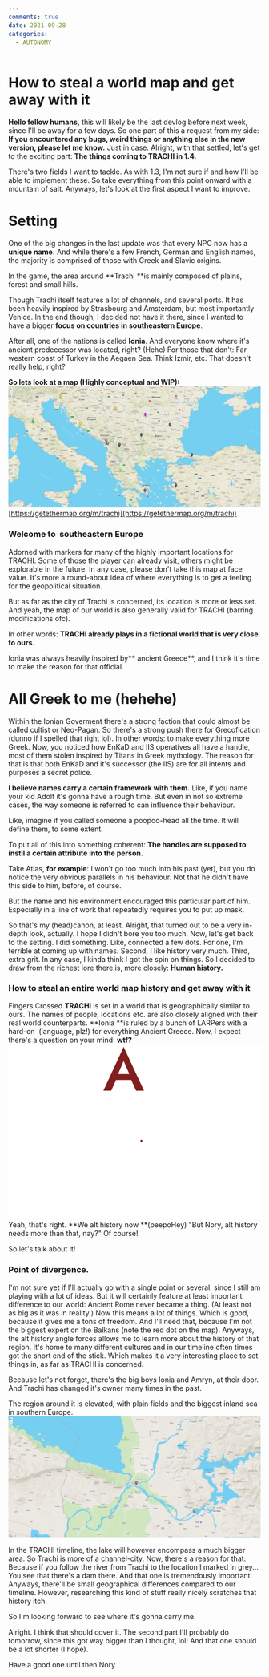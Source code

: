 ```yaml
---
comments: true
date: 2021-09-28
categories:
  - AUTONOMY
---
```


# How to steal a world map and get away with it

**Hello fellow humans,**
this will likely be the last devlog before next week, since I'll be away for a few days.
So one part of this a request from my side:
**If you encountered any bugs, weird things or anything else in the new version, please let me know.**
Just in case.
Alright, with that settled, let's get to the exciting part:
**The things coming to TRACHI in 1.4.**

<!-- more -->
There's two fields I want to tackle.
As with 1.3, I'm not sure if and how I'll be able to implement these.
So take everything from this point onward with a mountain of salt.
Anyways, let's look at the first aspect I want to improve.
# Setting
One of the big changes in the last update was that every NPC now has a **unique name.**
And while there's a few French, German and English names, the majority is comprised of those with Greek and Slavic origins.

In the game, the area around **Trachi **is mainly composed of plains, forest and small hills.

Though Trachi itself features a lot of channels, and several ports.
It has been heavily inspired by Strasbourg and Amsterdam, but most importantly Venice.
In the end though, I decided not have it there, since I wanted to have a bigger **focus on countries in southeastern Europe**.

After all, one of the nations is called **Ionia**. 
And everyone know where it's ancient predecessor was located, right? (Hehe)
For those that don't: Far western coast of Turkey in the Aegaen Sea. Think Izmir, etc.
That doesn't really help, right?

**So lets look at a map (Highly conceptual and WIP):**
**![](../../../../assets/blog/images/itch/2021/FOUeGI.png)**
[https://getethermap.org/m/trachi](https://getethermap.org/m/trachi)

### Welcome to  southeastern Europe
Adorned with markers for many of the highly important locations for TRACHI. 
Some of those the player can already visit, others might be explorable in the future.
In any case, please don't take this map at face value.
It's more a round-about idea of where everything is to get a feeling for the geopolitical situation. 

But as far as the city of Trachi is concerned, its location is more or less set.
And yeah, the map of our world is also generally valid for TRACHI (barring modifications ofc).

In other words: 
**TRACHI already plays in a fictional world that is very close to ours.**

Ionia was always heavily inspired by** ancient Greece**, and I think it's time to make the reason for that official.

# All Greek to me (hehehe)
Within the Ionian Goverment there's a strong faction that could almost be called cultist or Neo-Pagan.
So there's a strong push there for Grecofication (dunno if I spelled that right lol).
In other words: to make everything more Greek.
Now, you noticed how EnKaD and IIS operatives all have a handle, most of them stolen inspired by Titans in Greek mythology.
The reason for that is that both EnKaD and it's successor (the IIS) are for all intents and purposes a secret police.

**I believe names carry a certain framework with them.**
Like, if you name your kid Adolf it's gonna have a rough time.
But even in not so extreme cases, the way someone is referred to can influence their behaviour.

Like, imagine if you called someone a poopoo-head all the time.
It will define them, to some extent.

To put all of this into something coherent:
**The handles are supposed to instil a certain attribute into the person.**

Take Atlas, **for example**:
I won't go too much into his past (yet), but you do notice the very obvious parallels in his behaviour.
Not that he didn't have this side to him, before, of course.

But the name and his environment encouraged this particular part of him.
Especially in a line of work that repeatedly requires you to put up mask.

So that's my (head)canon, at least.
Alright, that turned out to be a very in-depth look, actually.
I hope I didn't bore you too much.
Now, let's get back to the setting.
I did something.
Like, connected a few dots.
For one, I'm terrible at coming up with names.
Second, I like history very much.
Third, extra grit.
In any case, I kinda think I got the spin on things.
So I decided to draw from the richest lore there is, more closely:
**Human history.**

### How to steal an entire world map history and get away with it
Fingers Crossed
**TRACHI** is set in a world that is geographically similar to ours.
The names of people, locations etc. are also closely aligned with their real world counterparts.
**Ionia **is ruled by a bunch of LARPers with a hard-on  (language, plz!) for everything Ancient Greece.
Now, I expect there's a question on your mind:
**wtf?**
![](../../../../assets/blog/images/itch/2021/zNmL9A.png)
Yeah, that's right.
 **We alt history now **(peepoHey)
"But Nory, alt history needs more than that, nay?"
Of course!

So let's talk about it!

### Point of divergence.
I'm not sure yet if I'll actually go with a single point or several, since I still am playing with a lot of ideas.
But it will certainly feature at least important difference to our world:
Ancient Rome never became a thing.
(At least not as big as it was in reality.)
Now this means a lot of things.
Which is good, because it gives me a tons of freedom.
And I'll need that, because I'm not the biggest expert on the Balkans (note the red dot on the map).
Anyways, the alt history angle forces allows me to learn more about the history of that region.
It's home to many different cultures and in our timeline often times got the short end of the stick.
Which makes it a very interesting place to set things in, as far as TRACHI is concerned.

Because let's not forget, there's the big boys Ionia and Amryn, at their door.
And Trachi has changed it's owner many times in the past.

The region around it is elevated, with plain fields and the biggest inland sea in southern Europe.
![](../../../../assets/blog/images/itch/2021/KNryqT.png)

In the TRACHI timeline, the lake will however encompass a much bigger area.
So Trachi is more of a channel-city.
Now, there's a reason for that.
Because if you follow the river from Trachi to the location I marked in grey...
You see that there's a dam there.
And that one is tremendously important.
Anyways, there'll be small geographical differences compared to our timeline.
However, researching this kind of stuff really nicely scratches that history itch.

So I'm looking forward to see where it's gonna carry me.

Alright. I think that should cover it.
The second part I'll probably do tomorrow, since this got way bigger than I thought, lol!
And that one should be a lot shorter (I hope).

Have a good one until then
Nory
